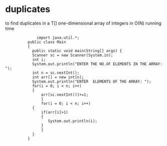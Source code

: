 # duplicates
to find duplicates in a T[] one-dimensional array of integers in O(N) running time 
                      
		          import java.util.*;
			  public class Main
			  {
			    public static void main(String[] args) {
				Scanner sc = new Scanner(System.in);
				int i;
				System.out.println("ENTER THE NO.OF ELEMENTS IN THE ARRAY: ");
				int n = sc.nextInt();
				int arr[] = new int[n];
				System.out.println("ENTER  ELEMENTS OF THE ARRAY: ");
				for(i = 0; i < n; i++)
				{
				    arr[sc.nextInt()]+=1;
			        }
			        for(i = 0; i < n; i++)
				{
				    if(arr[i]>1)
				    {
				       System.out.println(i);
				    }
			        }
			    }
			  }

